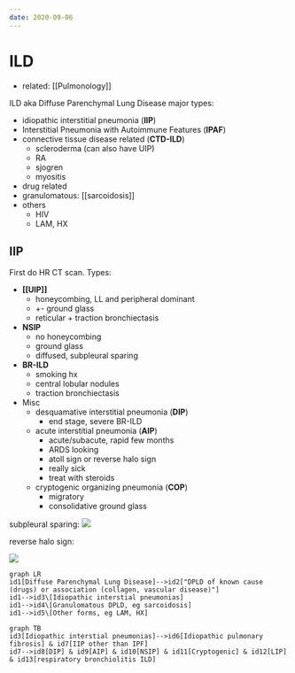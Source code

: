 ```yaml
---
date: 2020-09-06
---
```


# ILD

- related: [[Pulmonology]]

ILD aka Diffuse Parenchymal Lung Disease
major types:

- idiopathic interstitial pneumonia (**IIP**)
- Interstitial Pneumonia with Autoimmune Features (**IPAF**)
- connective tissue disease related (**CTD-ILD**)
	- scleroderma (can also have UIP)
	- RA
	- sjogren
	- myositis
- drug related
- granulomatous: [[sarcoidosis]]
- others
	- HIV
	- LAM, HX

## IIP

First do HR CT scan. Types:

- **[[UIP]]**
	- honeycombing, LL and peripheral dominant
	- \+- ground glass
	- reticular + traction bronchiectasis
- **NSIP**
	- no honeycombing
	- ground glass
	- diffused, subpleural sparing
- **BR-ILD**
	- smoking hx
	- central lobular nodules
	- traction bronchiectasis
- Misc
	- desquamative interstitial pneumonia (**DIP**)
		- end stage, severe BR-ILD
	- acute interstitial pneumonia (**AIP**)
		- acute/subacute, rapid few months
		- ARDS looking
		- atoll sign or reverse halo sign
		- really sick
		- treat with steroids
	- cryptogenic organizing pneumonia (**COP**)
		- migratory
		- consolidative ground glass

subpleural sparing:
![](https://photos.thisispiggy.com/file/wikiFiles/20200906125021_4.png)

reverse halo sign:

![](https://photos.thisispiggy.com/file/wikiFiles/20200906125021_5.png)

```mermaid
graph LR
id1[Diffuse Parenchymal Lung Disease]-->id2["DPLD of known cause (drugs) or association (collagen, vascular disease)"]
id1-->id3\[Idiopathic interstial pneumonias]
id1-->id4\[Granulomatous DPLD, eg sarcoidosis]
id1-->id5\[Other forms, eg LAM, HX]

```

```mermaid
graph TB
id3[Idiopathic interstial pneumonias]-->id6[Idiopathic pulmonary fibrosis] & id7[IIP other than IPF]
id7-->id8[DIP] & id9[AIP] & id10[NSIP] & id11[Cryptogenic] & id12[LIP] & id13[respiratory bronchiolitis ILD]
```
